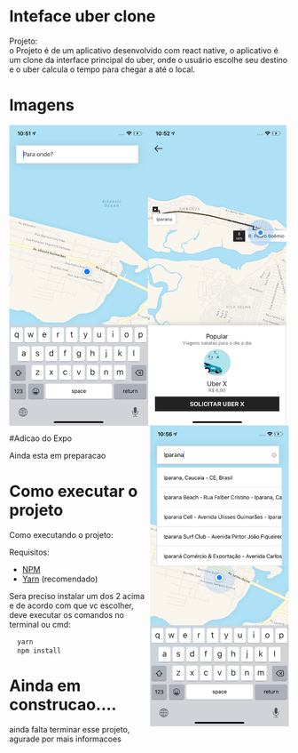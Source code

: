 # Inteface uber clone


Projeto:  
o Projeto é de um aplicativo desenvolvido com react native, o aplicativo é um clone da interface principal do uber, onde o usuário escolhe seu destino e o uber calcula o tempo para chegar a até o local.


# Imagens
<img src='https://github.com/renan-meneses/clone-Uber/blob/master/print1.png' width="250px" align="left" >
<img src='https://github.com/renan-meneses/clone-Uber/blob/master/print2.png' width="250px" align="center">
<img src='https://github.com/renan-meneses/clone-Uber/blob/master/print3.png' width="250px" align="right">





#Adicao do Expo


<p>Ainda esta em preparacao</p>



# Como executar o projeto

<p>Como executando o projeto:</p>


<p>Requisitos: </p>

- [NPM](https://www.npmjs.com/)
- [Yarn](https://yarnpkg.com/lang/en/) (recomendado)

<p>
  Sera preciso instalar um dos 2 acima e de acordo com que vc escolher, deve executar os comandos no terminal ou cmd:
</p>


```
  yarn
  npm install
```

<p>

# Ainda em construcao....

<p> ainda falta terminar esse projeto, agurade por mais informacoes</p>